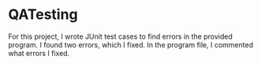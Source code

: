 # QATesting

For this project, I wrote JUnit test cases to find errors in the provided program. I found two errors, which I fixed. In the program file, I commented what errors I fixed.
